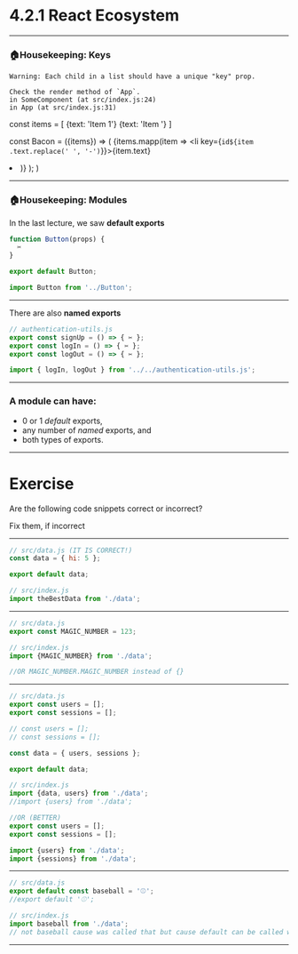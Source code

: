 # 4.2.1 React Ecosystem

---

### 🏠Housekeeping: Keys

```
Warning: Each child in a list should have a unique "key" prop.

Check the render method of `App`.
in SomeComponent (at src/index.js:24)
in App (at src/index.js:31)
```

const items = [
  {text: 'Item 1'}
  {text: 'Item '}
]

const Bacon = ({items}) => (
  {items.mapp(item => <li key={`id${item .text.replace(' ', '-')`}}>{item.text}
  <li>)}
  );
)

---

### 🏠Housekeeping: Modules

In the last lecture, we saw **default exports**

```js
function Button(props) {
  ✂️
}

export default Button;
```

```js
import Button from '../Button';
```

---

There are also **named exports**

```js
// authentication-utils.js
export const signUp = () => { ✂️ };
export const logIn = () => { ✂️ };
export const logOut = () => { ✂️ };
```

```js
import { logIn, logOut } from '../../authentication-utils.js';
```

---

### A module can have:

- 0 or 1 _default_ exports,
- any number of _named_ exports, and
- both types of exports.

---

# Exercise

Are the following code snippets correct or incorrect?

Fix them, if incorrect 

---

```js
// src/data.js (IT IS CORRECT!)
const data = { hi: 5 };

export default data;
```

```js
// src/index.js
import theBestData from './data';
```

---

```js
// src/data.js
export const MAGIC_NUMBER = 123;
```

```js
// src/index.js
import {MAGIC_NUMBER} from './data';

//OR MAGIC_NUMBER.MAGIC_NUMBER instead of {}
```

---

```js
// src/data.js
export const users = [];
export const sessions = [];

// const users = [];
// const sessions = [];

const data = { users, sessions };

export default data;
```

```js
// src/index.js
import {data, users} from './data';
//import {users} from './data';

//OR (BETTER)
export const users = [];
export const sessions = [];

import {users} from './data';
import {sessions} from './data';

```

---

```js
// src/data.js
export default const baseball = '⚾️';
//export default '⚾️';


```

```js
// src/index.js
import baseball from './data';
// not baseball cause was called that but cause default can be called whatever when imported
```

---
